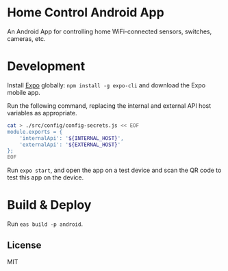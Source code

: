 # Home Control Android App

An Android App for controlling home WiFi-connected sensors, switches, cameras, etc.

# Development

Install [Expo](https://docs.expo.io/versions/latest/) globally: `npm install -g expo-cli` and download the Expo mobile app.

Run the following command, replacing the internal and external API host variables as appropriate.

```sh
cat > ./src/config/config-secrets.js << EOF
module.exports = {
    'internalApi': '${INTERNAL_HOST}',
    'externalApi': '${EXTERNAL_HOST}'
};
EOF
```

Run `expo start`, and open the app on a test device and scan the QR code to test this app on the device.

# Build & Deploy

Run `eas build -p android`.

## License

MIT